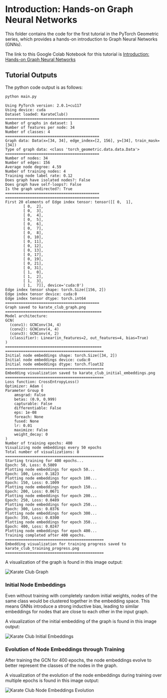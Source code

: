 # Introduction: Hands-on Graph Neural Networks

This folder contains the code for the first tutorial in the PyTorch Geometric series, which provides a hands-on introduction to Graph Neural Networks (GNNs).

The link to this Google Colab Notebook for this tutorial is [Introduction: Hands-on Graph Neural Networks](https://colab.research.google.com/drive/1h3-vJGRVloF5zStxL5I0rSy4ZUPNsjy8)

## Tutorial Outputs

The python code output is as follows:

```bash
python main.py
```

```plaintext
Using PyTorch version: 2.0.1+cu117
Using device: cuda
Dataset loaded: KarateClub()
==========================================
Number of graphs in dataset: 1
Number of features per node: 34
Number of classes: 4
==========================================
Graph data: Data(x=[34, 34], edge_index=[2, 156], y=[34], train_mask=[34])
Type of graph data: <class 'torch_geometric.data.data.Data'>
==========================================
Number of nodes: 34
Number of edges: 156
Average node degree: 4.59
Number of training nodes: 4
Training node label rate: 0.12
Does graph have isolated nodes?: False
Does graph have self-loops?: False
Is the graph undirected?: True
==========================================
==========================================
First 20 elements of Edge index tensor: tensor([[ 0,  1],
        [ 0,  2],
        [ 0,  3],
        [ 0,  4],
        [ 0,  5],
        [ 0,  6],
        [ 0,  7],
        [ 0,  8],
        [ 0, 10],
        [ 0, 11],
        [ 0, 12],
        [ 0, 13],
        [ 0, 17],
        [ 0, 19],
        [ 0, 21],
        [ 0, 31],
        [ 1,  0],
        [ 1,  2],
        [ 1,  3],
        [ 1,  7]], device='cuda:0')
Edge index tensor shape: torch.Size([156, 2])
Edge index tensor device: cuda:0
Edge index tensor dtype: torch.int64
==========================================
Graph saved to karate_club_graph.png
===========================================
Model architecture:
GCN(
  (conv1): GCNConv(34, 4)
  (conv2): GCNConv(4, 4)
  (conv3): GCNConv(4, 2)
  (classifier): Linear(in_features=2, out_features=4, bias=True)
)
===========================================
============================================
Initial node embeddings shape: torch.Size([34, 2])
Initial node embeddings device: cuda:0
Initial node embeddings dtype: torch.float32
============================================
Embedding visualization saved to karate_club_initial_embeddings.png
============================================
Loss function: CrossEntropyLoss()
Optimizer: Adam (
Parameter Group 0
    amsgrad: False
    betas: (0.9, 0.999)
    capturable: False
    differentiable: False
    eps: 1e-08
    foreach: None
    fused: None
    lr: 0.01
    maximize: False
    weight_decay: 0
)
Number of training epochs: 400
Visualizing node embeddings every 50 epochs
Total number of visualizations: 8
============================================
Starting training for 400 epochs...
Epoch: 50, Loss: 0.5809
Plotting node embeddings for epoch 50...
Epoch: 100, Loss: 0.1823
Plotting node embeddings for epoch 100...
Epoch: 150, Loss: 0.1009
Plotting node embeddings for epoch 150...
Epoch: 200, Loss: 0.0671
Plotting node embeddings for epoch 200...
Epoch: 250, Loss: 0.0489
Plotting node embeddings for epoch 250...
Epoch: 300, Loss: 0.0376
Plotting node embeddings for epoch 300...
Epoch: 350, Loss: 0.0300
Plotting node embeddings for epoch 350...
Epoch: 400, Loss: 0.0247
Plotting node embeddings for epoch 400...
Training completed after 400 epochs.
============================================
Embedding visualization for training progress saved to karate_club_training_progress.png
============================================
```

A visualization of the graph is found in this image output:

![Karate Club Graph](./karate_club_graph.png)

### Initial Node Embeddings

Even without training with completely random initial weights, nodes of the same class would be clustered together in the embedding space.
This means GNNs introduce a strong inductive bias, leading to similar embeddings for nodes that are close to each other in the input graph.

A visualization of the initial embedding of the graph is found in this image output:

![Karate Club Initial Embeddings](./karate_club_initial_embeddings.png)

### Evolution of Node Embeddings through Training

After training the GCN for 400 epochs, the node embeddings evolve to better represent the classes of the nodes in the graph.

A visualization of the evolution of the node embeddings during training over multiple epochs is found in this image output:

![Karate Club Node Embeddings Evolution](./karate_club_training_progress.png)

